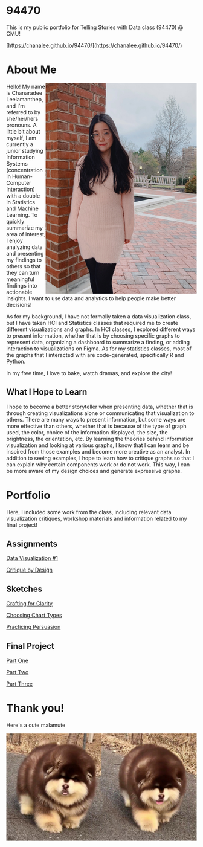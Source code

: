 # 94470

This is my public portfolio for Telling Stories with Data class (94470) @ CMU!

[https://chanalee.github.io/94470/](https://chanalee.github.io/94470/)

# About Me

<img align="right" src="Images/me.jpg" width = "400">

Hello! My name is Chanaradee Leelamanthep, and I'm referred to by she/her/hers pronouns. A little bit about myself, I am currently a junior studying Information Systems (concentration in Human-Computer Interaction) with a double in Statistics and Machine Learning. To quickly summarize my area of interest, I enjoy analyzing data and presenting my findings to others so that they can turn meaningful findings into actionable insights. I want to use data and analytics to help people make better decisions! 

As for my background, I have not formally taken a data visualization class, but I have taken HCI and Statistics classes that required me to create different visualizations and graphs. In HCI classes, I explored different ways to present information, whether that is by choosing specific graphs to represent data, organizing a dashboard to summarize a finding, or adding interaction to visualizations on Figma. As for my statistics classes, most of the graphs that I interacted with are code-generated, specifically R and Python. 

In my free time, I love to bake, watch dramas, and explore the city! 


## What I Hope to Learn

I hope to become a better storyteller when presenting data, whether that is through creating visualizations alone or communicating that visualization to others. There are many ways to present information, but some ways are more effective than others, whether that is because of the type of graph used, the color, choice of the information displayed, the size, the brightness, the orientation, etc. By learning the theories behind information visualization and looking at various graphs, I know that I can learn and be inspired from those examples and become more creative as an analyst. In addition to seeing examples, I hope to learn how to critique graphs so that I can explain why certain components work or do not work. This way, I can be more aware of my design choices and generate expressive graphs.

# Portfolio

Here, I included some work from the class, including relevant data visualization critiques, workshop materials and information related to my final project!

## Assignments

[Data Visualization #1](/data-vis-1.md)

[Critique by Design](/critique-by-design.md)

## Sketches

[Crafting for Clarity](/crafting-for-clarity.md)

[Choosing Chart Types](/choosing-chart-types.md)

[Practicing Persuasion](/practicing-persuasion.md)

## Final Project

[Part One](/fp-part1.md)

[Part Two](/fp-part2.md)

[Part Three](/fp-part3.md)


# Thank you! 

Here's a cute malamute

![Dog](Images/malamute.jpeg)


